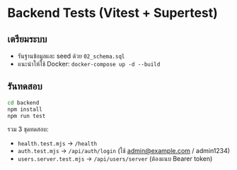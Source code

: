 # Backend Tests (Vitest + Supertest)

## เตรียมระบบ
- รันฐานข้อมูลและ seed ด้วย `02_schema.sql`
- แนะนำให้ใช้ Docker: `docker-compose up -d --build`

## รันทดสอบ
```bash
cd backend
npm install
npm run test
```

รวม 3 ชุดทดสอบ:
- `health.test.mjs` → `/health`
- `auth.test.mjs` → `/api/auth/login` (ใช้ admin@example.com / admin1234)
- `users.server.test.mjs` → `/api/users/server` (ต้องแนบ Bearer token)
